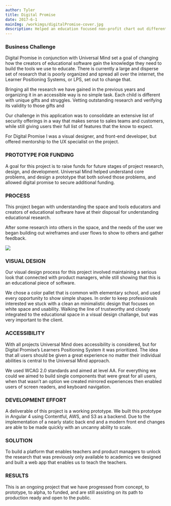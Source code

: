 ```yaml
---
author: Tyler
title: Digital Promise
date: 2017-6-1
mainImg: /workimgs/digitalPromise-cover.jpg
description: Helped an education focused non-profit chart out different learning styles so teachers can quickly adapt lesson plans to fit the individual needs of students.
---
```


### Business Challenge

Digital Promise in conjunction with Universal Mind set a goal of changing how
the creators of educational software gain the knowledge they need to build the
tools we use to educate. There is currently a large and disperse set of research
that is poorly organized and spread all over the internet, the Learner
Positioning Systems, or LPS, set out to change that.

Bringing all the research we have gained in the previous years and organizing it
in an accessible way is no simple task. Each child is different with unique
gifts and struggles. Vetting outstanding research and verifying its validity to
those gifts and

Our challenge in this application was to consolidate an extensive list of
security offerings in a way that makes sense to sales teams and customers, while
still giving users their full list of features that the know to expect.

For Digital Promise I was a visual designer, and front-end developer, but
offered mentorship to the UX specialist on the project.

### PROTOTYPE FOR FUNDING

A goal for this project is to raise funds for future stages of project research,
design, and development. Universal Mind helped understand core problems, and
design a prototype that both solved those problems, and allowed digital promise
to secure additional funding.

<div class="aside">
<div>

### PROCESS

This project began with understanding the space and tools educators and creators
of educational software have at their disposal for understanding educational
research.

After some research into others in the space, and the needs of the user we began
building out wireframes and user flows to show to others and gather feedback.

</div>
<div class="image">
    <img src="/workimgs/digitalPromise-whiteboard.jpg">
</div>
</div>

### VISUAL DESIGN

Our visual design process for this project involved maintaining a serious look
that connected with product managers, while still showing that this is an
educational piece of software.

We chose a color pallet that is common with elementary school, and used every
opportunity to show simple shapes. In order to keep professionals interested we
stuck with a clean an minimalistic design that focuses on white space and
usability. Walking the line of trustworthy and closely integrated to the
educational space in a visual design challange, but was very important to the
client.

### ACCESSIBILITY

With all projects Universal Mind does accessibility is considered, but for
Digital Promise’s Learners Positioning System it was prioritized. The idea that
all users should be given a great experience no matter their individual
abilities is central to the Universal Mind approach.

We used WCAG 2.0 standards and aimed at level AA. For everything we could we
aimed to build single components that were great for all users, when that wasn’t
an option we created mirrored experiences then enabled users of screen readers,
and keyboard navigation.

### DEVELOPMENT EFFORT

A deliverable of this project is a working prototype. We built this prototype in
Angular 4 using Contentful, AWS, and S3 as a backend. Due to the implementation
of a nearly static back end and a modern front end changes are able to be made
quickly with an uncanny ability to scale.

### SOLUTION

To build a platform that enables teachers and product managers to unlock the
research that was previously only available to academics we designed and built a
web app that enables us to teach the teachers.

### RESULTS

This is an ongoing project that we have progressed from concept, to prototype,
to alpha, to funded, and are still assisting on its path to production ready and
open to the public.

